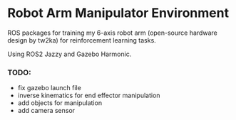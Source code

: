 # Robot Arm Manipulator Environment

ROS packages for training my 6-axis robot arm (open-source hardware design by tw2ka) for reinforcement learning tasks.

Using ROS2 Jazzy and Gazebo Harmonic.

### TODO:
- fix gazebo launch file
- inverse kinematics for end effector manipulation
- add objects for manipulation
- add camera sensor
